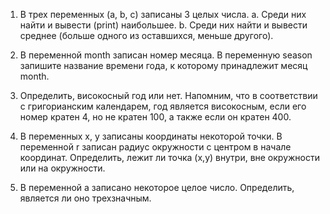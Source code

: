 1. В трех переменных (a, b, c) записаны 3 целых числа.
    a. Среди них найти и вывести (print) наибольшее.
    b. Среди них найти и вывести среднее (больше одного из оставшихся, меньше другого).

2. В переменной month записан номер месяца. В переменную season запишите название времени года, к которому принадлежит месяц month.

3. Определить, високосный год или нет. Напомним, что в соответствии с григорианским календарем, год является високосным, если его номер кратен 4, но не кратен 100, а также если он кратен 400.

4. В переменных x, y записаны координаты некоторой точки. В переменной r записан радиус окружности с центром в начале координат. Определить, лежит ли точка (x,y) внутри, вне окружности или на окружности.

5. В переменной a записано некоторое целое число. Определить, является ли оно трехзначным.
